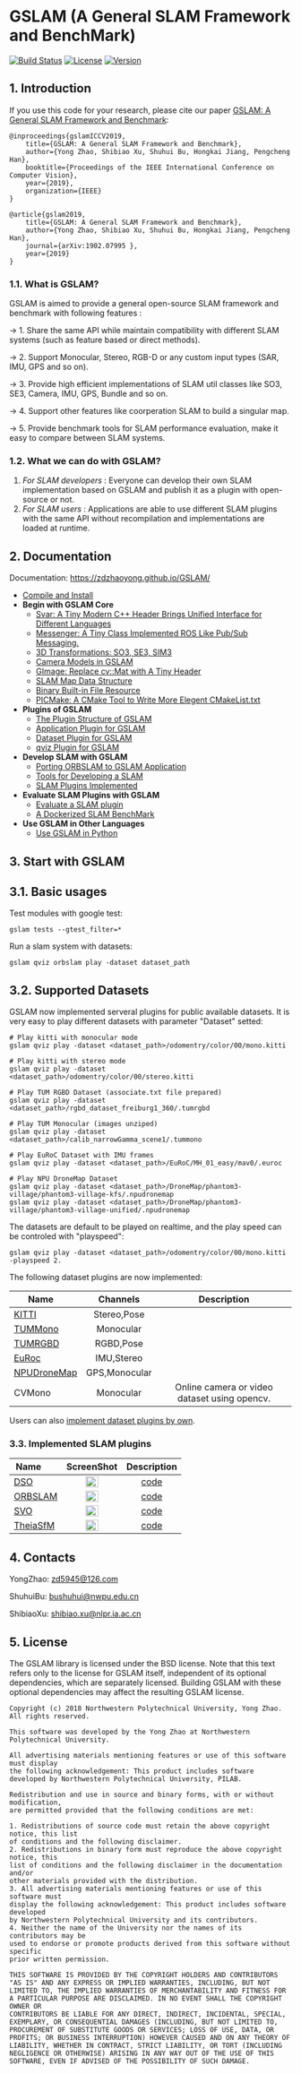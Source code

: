 # GSLAM (A General SLAM Framework and BenchMark)

[![Build Status](https://travis-ci.org/zdzhaoyong/GSLAM.svg?branch=master)](https://travis-ci.org/zdzhaoyong/GSLAM)
[![License](https://img.shields.io/badge/license-BSD--2--Clause-blue.svg)](./LICENSE)
[![Version](https://img.shields.io/github/release/zdzhaoyong/GSLAM.svg)](https://github.com/zdzhaoyong/GSLAM/releases)

## 1. Introduction

If you use this code for your research, please cite our paper <a href="https://arxiv.org/abs/1902.07995">GSLAM: A General SLAM Framework and Benchmark</a>:

```
@inproceedings{gslamICCV2019,
	title={GSLAM: A General SLAM Framework and Benchmark},
	author={Yong Zhao, Shibiao Xu, Shuhui Bu, Hongkai Jiang, Pengcheng Han},
	booktitle={Proceedings of the IEEE International Conference on Computer Vision},
	year={2019},
	organization={IEEE}
}
```

```
@article{gslam2019,
	title={GSLAM: A General SLAM Framework and Benchmark},
	author={Yong Zhao, Shibiao Xu, Shuhui Bu, Hongkai Jiang, Pengcheng Han},
	journal={arXiv:1902.07995 },
	year={2019}
}
```

### 1.1. What is GSLAM?
GSLAM is aimed to provide a general open-source SLAM framework and benchmark with following features :

-> 1. Share the same API while maintain compatibility with different SLAM systems (such as feature based or direct methods).

-> 2. Support Monocular, Stereo, RGB-D or any custom input types (SAR, IMU, GPS and so on).

-> 3. Provide high efficient implementations of SLAM util classes like SO3, SE3, Camera, IMU, GPS, Bundle and so on.

-> 4. Support other features like coorperation SLAM to build a singular map.

-> 5. Provide benchmark tools for SLAM performance evaluation, make it easy to compare between SLAM systems.

### 1.2. What we can do with GSLAM?
1. *For SLAM developers* : Everyone can develop their own SLAM implementation based on GSLAM and publish it as a plugin with open-source or not. 
2. *For SLAM users* : Applications are able to use different SLAM plugins with the same API without recompilation and implementations are loaded at runtime.

## 2. Documentation

Documentation: https://zdzhaoyong.github.io/GSLAM/

- [Compile and Install](https://zdzhaoyong.github.io/GSLAM/compile.html)
- **Begin with GSLAM Core**
  - [Svar: A Tiny Modern C++ Header Brings Unified Interface for Different Languages](https://zdzhaoyong.github.io/GSLAM/svar.html)
  - [Messenger: A Tiny Class Implemented ROS Like Pub/Sub Messaging.](https://zdzhaoyong.github.io/GSLAM/messenger.html)
  - [3D Transformations: SO3, SE3, SIM3](https://zdzhaoyong.github.io/GSLAM/transform.html)
  - [Camera Models in GSLAM](https://zdzhaoyong.github.io/GSLAM/camera.html)
  - [GImage: Replace cv::Mat with A Tiny Header](https://zdzhaoyong.github.io/GSLAM/gimage.html)
  - [SLAM Map Data Structure](https://zdzhaoyong.github.io/GSLAM/map.html)
  - [Binary Built-in File Resource](https://zdzhaoyong.github.io/GSLAM/resource.html)
  - [PICMake: A CMake Tool to Write More Elegent CMakeList.txt](https://zdzhaoyong.github.io/GSLAM/picmake.html)
- **Plugins of GSLAM**
  - [The Plugin Structure of GSLAM](https://zdzhaoyong.github.io/GSLAM/registry.html)
  - [Application Plugin for GSLAM](https://zdzhaoyong.github.io/GSLAM/application.html)
  - [Dataset Plugin for GSLAM](https://zdzhaoyong.github.io/GSLAM/dataset.html)
  - [qviz Plugin for GSLAM](https://zdzhaoyong.github.io/GSLAM/qviz.html)
- **Develop SLAM with GSLAM**
  - [Porting ORBSLAM to GSLAM Application](https://zdzhaoyong.github.io/GSLAM/orbslam.html)
  - [Tools for Developing a SLAM](https://zdzhaoyong.github.io/GSLAM/tools.html)
  - [SLAM Plugins Implemented](https://zdzhaoyong.github.io/GSLAM/slams.html)
- **Evaluate SLAM Plugins with GSLAM**
  - [Evaluate a SLAM plugin](https://zdzhaoyong.github.io/GSLAM/evaluate.html)
  - [A Dockerized SLAM BenchMark](https://zdzhaoyong.github.io/GSLAM/docker.html)
- **Use GSLAM in Other Languages**
  - [Use GSLAM in Python](https://zdzhaoyong.github.io/GSLAM/python.html)

## 3. Start with GSLAM

## 3.1. Basic usages

Test modules with google test:

```
gslam tests --gtest_filter=*
```

Run a slam system with datasets:

```
gslam qviz orbslam play -dataset dataset_path
```

## 3.2. Supported Datasets

GSLAM now implemented serveral plugins for public available datasets. It is very easy to play different datasets with parameter "Dataset" setted:

```
# Play kitti with monocular mode
gslam qviz play -dataset <dataset_path>/odomentry/color/00/mono.kitti

# Play kitti with stereo mode
gslam qviz play -dataset <dataset_path>/odomentry/color/00/stereo.kitti

# Play TUM RGBD Dataset (associate.txt file prepared)
gslam qviz play -dataset <dataset_path>/rgbd_dataset_freiburg1_360/.tumrgbd

# Play TUM Monocular (images unziped)
gslam qviz play -dataset <dataset_path>/calib_narrowGamma_scene1/.tummono

# Play EuRoC Dataset with IMU frames
gslam qviz play -dataset <dataset_path>/EuRoC/MH_01_easy/mav0/.euroc

# Play NPU DroneMap Dataset
gslam qviz play -dataset <dataset_path>/DroneMap/phantom3-village/phantom3-village-kfs/.npudronemap
gslam qviz play -dataset <dataset_path>/DroneMap/phantom3-village/phantom3-village-unified/.npudronemap
```

The datasets are default to be played on realtime, and the play speed can be controled with "playspeed":

```
gslam qviz play -dataset <dataset_path>/odomentry/color/00/mono.kitti -playspeed 2.
```

The following dataset plugins are now implemented:

| Name    |    Channels        |   Description    |
| ------- |:------------------:|:-------------:|
| [KITTI](http://www.cvlibs.net/datasets/kitti/)   | Stereo,Pose        |               |
| [TUMMono](https://vision.in.tum.de/data/datasets/mono-dataset) | Monocular          | |
| [TUMRGBD](https://vision.in.tum.de/data/datasets/rgbd-dataset) | RGBD,Pose          ||
| [EuRoc](https://projects.asl.ethz.ch/datasets/doku.php?id=kmavvisualinertialdatasets)   | IMU,Stereo         ||
| [NPUDroneMap](http://zhaoyong.adv-ci.com/downloads/npu-dronemap-dataset/)| GPS,Monocular   ||
| CVMono | Monocular           | Online camera or video dataset using opencv.|

Users can also [implement dataset plugins by own](./doc/md/dataset.md).

### 3.3. Implemented SLAM plugins
| Name        |  ScreenShot  | Description  |
| ------- |:------:|:-------------:|
| [DSO](https://github.com/JakobEngel/dso)     |  <img src="./doc/images/gslam_dso.gif" width = "50%" /> | [code](https://github.com/pi-gslam/GSLAM-DSO) |
| [ORBSLAM](https://github.com/raulmur/ORB_SLAM) |  <img src="./doc/images/gslam_orbslam.gif" width = "50%" />| [code](https://github.com/pi-gslam/GSLAM-ORBSLAM) |
| [SVO](https://github.com/uzh-rpg/rpg_svo) |  <img src="./doc/images/gslam_svo.gif" width = "50%" />| [code](https://github.com/pi-gslam/GSLAM-SVO) |
| [TheiaSfM](http://www.theia-sfm.org/) |  <img src="./doc/images/gslam_theiaSfM.png" width = "50%" />| [code](https://github.com/zdzhaoyong/GSLAM-TheiaSfM) |



## 4. Contacts

YongZhao: zd5945@126.com

ShuhuiBu: bushuhui@nwpu.edu.cn

ShibiaoXu: shibiao.xu@nlpr.ia.ac.cn

## 5. License

The GSLAM library is licensed under the BSD license. Note that this text refers only to the license for GSLAM itself, independent of its optional dependencies, which are separately licensed. Building GSLAM with these optional dependencies may affect the resulting GSLAM license.

```
Copyright (c) 2018 Northwestern Polytechnical University, Yong Zhao. All rights reserved.

This software was developed by the Yong Zhao at Northwestern Polytechnical University.

All advertising materials mentioning features or use of this software must display
the following acknowledgement: This product includes software developed by Northwestern Polytechnical University, PILAB.

Redistribution and use in source and binary forms, with or without modification,
are permitted provided that the following conditions are met:

1. Redistributions of source code must retain the above copyright notice, this list
of conditions and the following disclaimer.
2. Redistributions in binary form must reproduce the above copyright notice, this
list of conditions and the following disclaimer in the documentation and/or
other materials provided with the distribution.
3. All advertising materials mentioning features or use of this software must
display the following acknowledgement: This product includes software developed
by Northwestern Polytechnical University and its contributors.
4. Neither the name of the University nor the names of its contributors may be
used to endorse or promote products derived from this software without specific
prior written permission.

THIS SOFTWARE IS PROVIDED BY THE COPYRIGHT HOLDERS AND CONTRIBUTORS
"AS IS" AND ANY EXPRESS OR IMPLIED WARRANTIES, INCLUDING, BUT NOT
LIMITED TO, THE IMPLIED WARRANTIES OF MERCHANTABILITY AND FITNESS FOR
A PARTICULAR PURPOSE ARE DISCLAIMED. IN NO EVENT SHALL THE COPYRIGHT OWNER OR
CONTRIBUTORS BE LIABLE FOR ANY DIRECT, INDIRECT, INCIDENTAL, SPECIAL,
EXEMPLARY, OR CONSEQUENTIAL DAMAGES (INCLUDING, BUT NOT LIMITED TO,
PROCUREMENT OF SUBSTITUTE GOODS OR SERVICES; LOSS OF USE, DATA, OR
PROFITS; OR BUSINESS INTERRUPTION) HOWEVER CAUSED AND ON ANY THEORY OF
LIABILITY, WHETHER IN CONTRACT, STRICT LIABILITY, OR TORT (INCLUDING
NEGLIGENCE OR OTHERWISE) ARISING IN ANY WAY OUT OF THE USE OF THIS
SOFTWARE, EVEN IF ADVISED OF THE POSSIBILITY OF SUCH DAMAGE.
```


